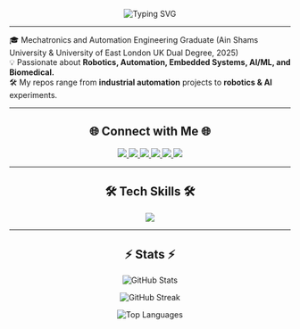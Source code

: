 <p align="center">
  <img src="https://readme-typing-svg.herokuapp.com?font=Fira+Code&weight=600&size=25&pause=1000&color=FF69B4&center=true&vCenter=true&random=false&width=600&lines=Hi%2C+I’m+Engineer+Shahd+AbouHashem+👋" alt="Typing SVG" />
</p>

---
🎓 Mechatronics and Automation Engineering Graduate (Ain Shams University & University of East London UK Dual Degree, 2025)  
💡 Passionate about **Robotics, Automation, Embedded Systems, AI/ML, and Biomedical.**  
🛠️ My repos range from **industrial automation** projects to **robotics & AI** experiments. 

---

<h2 align="center">🌐 Connect with Me 🌐  </h2>

<p align="center">
  <a href="mailto:shahdabouhashem02@gmail.com">
      <img src="https://img.shields.io/badge/Gmail-333333?style=for-the-badge&logo=gmail&logoColor=red" />
  </a>
  <a href="https://www.linkedin.com/in/shahd-m-abouhashem/" target="_blank">
      <img src="https://img.shields.io/badge/LinkedIn-0077B5?style=for-the-badge&logo=linkedin&logoColor=white" />
  </a>
  <a href="https://www.coursera.org/user/17809cedfa1668b1857e295aac449c2c" target="_blank">
      <img src="https://img.shields.io/badge/Coursera-0056D2?style=for-the-badge&logo=Coursera&logoColor=white" />
  </a>
  <a href="https://www.udemy.com/user/shahd-abouhashem-2/" target="_blank">
      <img src="https://img.shields.io/badge/Udemy-A435F0?style=for-the-badge&logo=Udemy&logoColor=white" />
  </a>
  <a href="https://wuzzuf.net/me/shahd-abouhashem-59463e1ec0?utm_medium=other&utm_source=referral" target="_blank">
      <img src="https://img.shields.io/badge/Wuzzuf-2C8EBB?style=for-the-badge&logoColor=white" />
  </a>
  <a href="https://github.com/Shahd-AbouHashem" target="_blank">
      <img src="https://img.shields.io/badge/GitHub-333333?style=for-the-badge&logo=github&logoColor=white" />
  </a>
</p>


---

<h2 align="center">🛠️ Tech Skills  🛠️</h2>


<p align="center">
  <a href="https://skillicons.dev">
    <img src="https://skillicons.dev/icons?i=c,eclipse,py,raspberrypi,ros,unity,vscode,arduino,autocad,ai,pytorch,github,matlab,anaconda,cpp,ubuntu,opencv,tensorflow,visualstudio" />
  </a>
</p>

--- 

<h2 align="center">⚡ Stats ⚡</h2>

<p align="center">
  <img src="https://github-readme-stats.vercel.app/api?username=Shahd-AbouHashem&show_icons=true&theme=radical" alt="GitHub Stats" />
</p>

<p align="center">
  <img src="https://github-readme-streak-stats.herokuapp.com/?user=Shahd-AbouHashem&theme=radical" alt="GitHub Streak" />
</p>

<p align="center">
  <img src="https://github-readme-stats.vercel.app/api/top-langs/?username=Shahd-AbouHashem&layout=compact&theme=radical" alt="Top Languages" />
</p>


